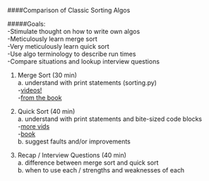 ####Comparison of Classic Sorting Algos


#####Goals:    
-Stimulate thought on how to write own algos    
-Meticulously learn merge sort     
-Very meticulously learn quick sort    
-Use algo terminology to describe run times    
-Compare situations and lookup interview questions    




1. Merge Sort (30 min)    
    a. understand with print statements (sorting.py)    
        -[videos!](https://www.youtube.com/watch?v=GCae1WNvnZM)    
        -[from the book](http://interactivepython.org/courselib/static/pythonds/SortSearch/TheMergeSort.html)    

2. Quick Sort (40 min)    
    a. understand with print statements and bite-sized code blocks     
        -[more vids](https://www.youtube.com/watch?v=y_G9BkAm6B8)     
        -[book](http://interactivepython.org/courselib/static/pythonds/SortSearch/TheQuickSort.html)    
    b. suggest faults and/or improvements       

3. Recap / Interview Questions (40 min)    
    a. difference between merge sort and quick sort    
    b. when to use each / strengths and weaknesses of each    
    